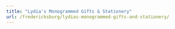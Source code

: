 ```yaml
---
title: "Lydia's Monogrammed Gifts & Stationery"
url: /fredericksburg/lydias-monogrammed-gifts-and-stationery/
---
```

